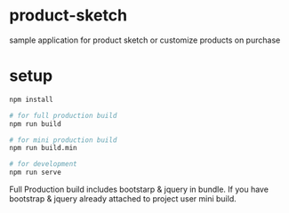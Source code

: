 # product-sketch
sample application for product sketch or customize products on purchase

# setup
```bash
npm install

# for full production build
npm run build

# for mini production build
npm run build.min

# for development
npm run serve
```

Full Production build includes bootstarp & jquery in bundle. If you have bootstrap & jquery already attached to project user mini build.